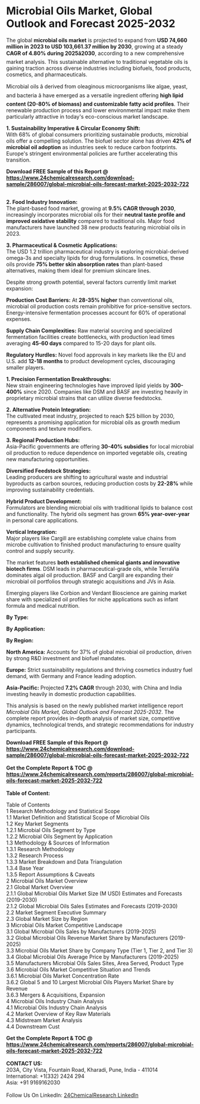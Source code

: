 <h1>Microbial Oils Market, Global Outlook and Forecast 2025-2032</h1><p>The global <strong>microbial oils market</strong> is projected to expand from <strong>USD 74,660 million in 2023 to USD 103,661.37 million by 2030</strong>, growing at a steady <strong>CAGR of 4.80% during 2025â2030</strong>, according to a new comprehensive market analysis. This sustainable alternative to traditional vegetable oils is gaining traction across diverse industries including biofuels, food products, cosmetics, and pharmaceuticals.</p><p>Microbial oils â derived from oleaginous microorganisms like algae, yeast, and bacteria â have emerged as a versatile ingredient offering <strong>high lipid content (20-80% of biomass) and customizable fatty acid profiles</strong>. Their renewable production process and lower environmental impact make them particularly attractive in today's eco-conscious market landscape.</p><p><strong>1. Sustainability Imperative &amp; Circular Economy Shift:</strong><br>
With 68% of global consumers prioritizing sustainable products, microbial oils offer a compelling solution. The biofuel sector alone has driven <strong>42% of microbial oil adoption</strong> as industries seek to reduce carbon footprints. Europe's stringent environmental policies are further accelerating this transition.</p><div><b>Download FREE Sample of this Report @ 
            <a href="https://www.24chemicalresearch.com/download-sample/286007/global-microbial-oils-forecast-market-2025-2032-722">
            https://www.24chemicalresearch.com/download-sample/286007/global-microbial-oils-forecast-market-2025-2032-722</a></b></div><br><p><strong>2. Food Industry Innovation:</strong><br>
The plant-based food market, growing at <strong>9.5% CAGR through 2030</strong>, increasingly incorporates microbial oils for their <strong>neutral taste profile and improved oxidative stability</strong> compared to traditional oils. Major food manufacturers have launched 38 new products featuring microbial oils in 2023.</p><p><strong>3. Pharmaceutical &amp; Cosmetic Applications:</strong><br>
The USD 1.2 trillion pharmaceutical industry is exploring microbial-derived omega-3s and specialty lipids for drug formulations. In cosmetics, these oils provide <strong>75% better skin absorption rates</strong> than plant-based alternatives, making them ideal for premium skincare lines.</p><p>Despite strong growth potential, several factors currently limit market expansion:</p><p><strong>Production Cost Barriers:</strong> At <strong>28-35% higher</strong> than conventional oils, microbial oil production costs remain prohibitive for price-sensitive sectors. Energy-intensive fermentation processes account for 60% of operational expenses.</p><p><strong>Supply Chain Complexities:</strong> Raw material sourcing and specialized fermentation facilities create bottlenecks, with production lead times averaging <strong>45-60 days</strong> compared to 15-20 days for plant oils.</p><p><strong>Regulatory Hurdles:</strong> Novel food approvals in key markets like the EU and U.S. add <strong>12-18 months</strong> to product development cycles, discouraging smaller players.</p><p><strong>1. Precision Fermentation Breakthroughs:</strong><br>
New strain engineering technologies have improved lipid yields by <strong>300-400%</strong> since 2020. Companies like DSM and BASF are investing heavily in proprietary microbial strains that can utilize diverse feedstocks.</p><p><strong>2. Alternative Protein Integration:</strong><br>
The cultivated meat industry, projected to reach $25 billion by 2030, represents a promising application for microbial oils as growth medium components and texture modifiers.</p><p><strong>3. Regional Production Hubs:</strong><br>
Asia-Pacific governments are offering <strong>30-40% subsidies</strong> for local microbial oil production to reduce dependence on imported vegetable oils, creating new manufacturing opportunities.</p><p><strong>Diversified Feedstock Strategies:</strong><br>
	Leading producers are shifting to agricultural waste and industrial byproducts as carbon sources, reducing production costs by <strong>22-28%</strong> while improving sustainability credentials.</p><p><strong>Hybrid Product Development:</strong><br>
	Formulators are blending microbial oils with traditional lipids to balance cost and functionality. The hybrid oils segment has grown <strong>65% year-over-year</strong> in personal care applications.</p><p><strong>Vertical Integration:</strong><br>
	Major players like Cargill are establishing complete value chains from microbe cultivation to finished product manufacturing to ensure quality control and supply security.</p><p>The market features <strong>both established chemical giants and innovative biotech firms</strong>. DSM leads in pharmaceutical-grade oils, while TerraVia dominates algal oil production. BASF and Cargill are expanding their microbial oil portfolios through strategic acquisitions and JVs in Asia.</p><p>Emerging players like Corbion and Verdant Bioscience are gaining market share with specialized oil profiles for niche applications such as infant formula and medical nutrition.</p><p><strong>By Type:</strong></p><p><strong>By Application:</strong></p><p><strong>By Region:</strong></p><p><strong>North America:</strong> Accounts for 37% of global microbial oil production, driven by strong R&amp;D investment and biofuel mandates.</p><p><strong>Europe:</strong> Strict sustainability regulations and thriving cosmetics industry fuel demand, with Germany and France leading adoption.</p><p><strong>Asia-Pacific:</strong> Projected <strong>7.2% CAGR</strong> through 2030, with China and India investing heavily in domestic production capabilities.</p><p>This analysis is based on the newly published market intelligence report <em>Microbial Oils Market, Global Outlook and Forecast 2025-2032</em>. The complete report provides in-depth analysis of market size, competitive dynamics, technological trends, and strategic recommendations for industry participants.</p><div><b>Download FREE Sample of this Report @ 
            <a href="https://www.24chemicalresearch.com/download-sample/286007/global-microbial-oils-forecast-market-2025-2032-722">
            https://www.24chemicalresearch.com/download-sample/286007/global-microbial-oils-forecast-market-2025-2032-722</a></b></div><br><div><b>Get the Complete Report & TOC @ 
            <a href="https://www.24chemicalresearch.com/reports/286007/global-microbial-oils-forecast-market-2025-2032-722">
            https://www.24chemicalresearch.com/reports/286007/global-microbial-oils-forecast-market-2025-2032-722</a></b></div><br>
            <b>Table of Content:</b><p>Table of Contents<br />
1 Research Methodology and Statistical Scope<br />
1.1 Market Definition and Statistical Scope of Microbial Oils<br />
1.2 Key Market Segments<br />
1.2.1 Microbial Oils Segment by Type<br />
1.2.2 Microbial Oils Segment by Application<br />
1.3 Methodology & Sources of Information<br />
1.3.1 Research Methodology<br />
1.3.2 Research Process<br />
1.3.3 Market Breakdown and Data Triangulation<br />
1.3.4 Base Year<br />
1.3.5 Report Assumptions & Caveats<br />
2 Microbial Oils Market Overview<br />
2.1 Global Market Overview<br />
2.1.1 Global Microbial Oils Market Size (M USD) Estimates and Forecasts (2019-2030)<br />
2.1.2 Global Microbial Oils Sales Estimates and Forecasts (2019-2030)<br />
2.2 Market Segment Executive Summary<br />
2.3 Global Market Size by Region<br />
3 Microbial Oils Market Competitive Landscape<br />
3.1 Global Microbial Oils Sales by Manufacturers (2019-2025)<br />
3.2 Global Microbial Oils Revenue Market Share by Manufacturers (2019-2025)<br />
3.3 Microbial Oils Market Share by Company Type (Tier 1, Tier 2, and Tier 3)<br />
3.4 Global Microbial Oils Average Price by Manufacturers (2019-2025)<br />
3.5 Manufacturers Microbial Oils Sales Sites, Area Served, Product Type<br />
3.6 Microbial Oils Market Competitive Situation and Trends<br />
3.6.1 Microbial Oils Market Concentration Rate<br />
3.6.2 Global 5 and 10 Largest Microbial Oils Players Market Share by Revenue<br />
3.6.3 Mergers & Acquisitions, Expansion<br />
4 Microbial Oils Industry Chain Analysis<br />
4.1 Microbial Oils Industry Chain Analysis<br />
4.2 Market Overview of Key Raw Materials<br />
4.3 Midstream Market Analysis<br />
4.4 Downstream Cust</p><div><b>Get the Complete Report & TOC @ 
            <a href="https://www.24chemicalresearch.com/reports/286007/global-microbial-oils-forecast-market-2025-2032-722">
            https://www.24chemicalresearch.com/reports/286007/global-microbial-oils-forecast-market-2025-2032-722</a></b></div><br><b>CONTACT US:</b><br>
            203A, City Vista, Fountain Road, Kharadi, Pune, India - 411014<br>
            International: +1(332) 2424 294<br>
            Asia: +91 9169162030 <br><br>
            Follow Us On LinkedIn: <a href="https://www.linkedin.com/company/24chemicalresearch/">24ChemicalResearch LinkedIn</a>
